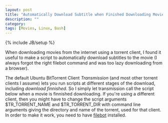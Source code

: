 ```yaml
---
layout: post
title: "Automatically Download Subtitle when Finished Downloading Movie"
description: ""
category: 
tags: [Movies, Linux, Bash]
---
```

{% include JB/setup %}

When downloading movies from the internet using a torrent client, I found it useful to make a script to automatically download 
subtitles to the movie (I always forgot the right filebot command and was too lazy downloading from a browser).

<!-- more -->

 The default Ubuntu BitTorrent
Client *Transmission* (and most other torrent clients I assume) lets you run scripts at different stages of the 
download, including *download finnished*.
So I simply let transmission call the script below when a movie is finnished downloading. If you're using a different client, then you might have
to change the script arguments $TR_TORRENT_NAME and $TR_TORRENT_DIR with command line arguments giving the directory and name of the torrent, 
used for that client.
In order to make it work, you need to have [filebot](http://www.filebot.net/ "filebot") installed. 

<script src="https://gist.github.com/simena86/483656f8eaee51a44f54.js"></script>

